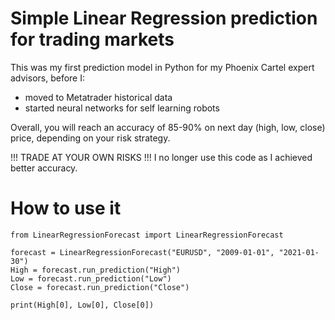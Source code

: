# Simple Linear Regression prediction for trading markets
This was my first prediction model in Python for my Phoenix Cartel expert advisors, before I:
- moved to Metatrader historical data
- started neural networks for self learning robots

Overall, you will reach an accuracy of 85-90% on next day (high, low, close) price, depending on your risk strategy.


!!! TRADE AT YOUR OWN RISKS !!!
I no longer use this code as I achieved better accuracy.


# How to use it

    from LinearRegressionForecast import LinearRegressionForecast

    forecast = LinearRegressionForecast("EURUSD", "2009-01-01", "2021-01-30")
    High = forecast.run_prediction("High")
    Low = forecast.run_prediction("Low")
    Close = forecast.run_prediction("Close")

    print(High[0], Low[0], Close[0])

